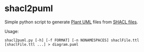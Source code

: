 # shacl2puml

Simple python script to generate [Plant UML](https://plantuml.com/) files from [SHACL files](https://www.w3.org/TR/shacl/).

Usage:

```
shacl2puml.py [-h] [-f FORMAT] [-n NONAMESPACES] shaclFile.ttl [shaclFile.ttl ...] > diagram.puml
```